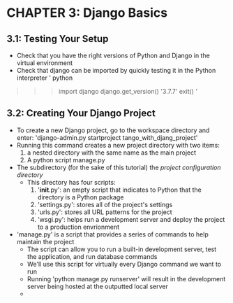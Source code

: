 # CHAPTER 3: Django Basics
## 3.1: Testing Your Setup
- Check that you have the right versions of Python and Django in the virtual environment
- Check that django can be imported by quickly testing it in the Python interpreter
'
python 
>>>
>>> import django
>>> django.get_version()
\'3.7.7\'
>>> exit()
'
## 3.2: Creating Your Django Project
- To create a new Django project, go to the workspace directory and enter:
    'django-admin.py startproject tango_with_djang_project'
- Running this command creates a new project directory with two items:
    1. a nested directory with the same name as the main project
    2. A python script manage.py
- The subdirectory (for the sake of this tutorial) the *project configuration directory*
    - This directory has four scripts:
        1. '__init__.py': an empty script that indicates to Python that the directory is a Python package
        2. 'settings.py': stores all of the project's settings
        3. 'urls.py': stores all URL patterns for the project
        4. 'wsgi.py': helps run a development server and deploy the project to a production envrionment
- 'manage.py' is a script that provides a series of commands to help maintain the project
    - The script can allow you to run a built-in development server, test the application, and run database commands
    - We'll use this script for virtually every Django command we want to run
    - Running 'python manage.py runserver' will result in the development server being hosted at the outputted local server
    - 
